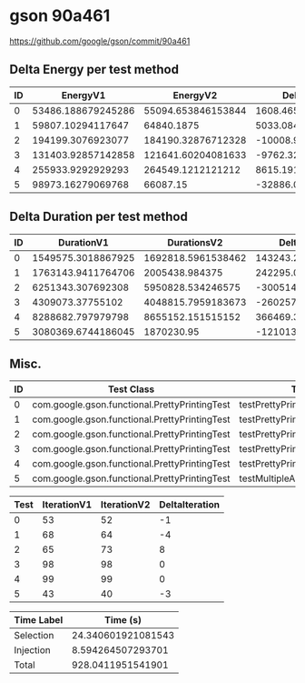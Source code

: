 # gson 90a461


https://github.com/google/gson/commit/90a461



## Delta Energy per test method


| ID | EnergyV1 | EnergyV2 | DeltaEnergy | σV1 | σV2 |
| --- | --- | --- | --- | --- | --- |
| 0 | 53486.188679245286 | 55094.653846153844 | 1608.4651669085579 | 56141.03269817211 | 59033.11172875929 |
| 1 | 59807.10294117647 | 64840.1875 | 5033.084558823532 | 66299.57366293136 | 70785.93146149236 |
| 2 | 194199.3076923077 | 184190.32876712328 | -10008.978925184405 | 70884.50986822984 | 78796.72661636113 |
| 3 | 131403.92857142858 | 121641.60204081633 | -9762.326530612248 | 105992.50092353474 | 102807.09224053501 |
| 4 | 255933.9292929293 | 264549.1212121212 | 8615.191919191915 | 80264.04827819928 | 93018.66455068781 |
| 5 | 98973.16279069768 | 66087.15 | -32886.012790697685 | 89417.98743604687 | 67348.36817976735 |

## Delta Duration per test method


| ID | DurationV1 | DurationsV2 | DeltaDuration |
| --- | --- | --- | --- |
| 0 | 1549575.3018867925 | 1692818.5961538462 | 143243.29426705372 |
| 1 | 1763143.9411764706 | 2005438.984375 | 242295.0431985294 |
| 2 | 6251343.307692308 | 5950828.534246575 | -300514.7734457329 |
| 3 | 4309073.37755102 | 4048815.7959183673 | -260257.5816326528 |
| 4 | 8288682.797979798 | 8655152.151515152 | 366469.35353535414 |
| 5 | 3080369.6744186045 | 1870230.95 | -1210138.7244186045 |

## Misc.

| ID | Test Class | Test Method |
| --- | --- | --- |
| 0 | com.google.gson.functional.PrettyPrintingTest | testPrettyPrintArrayOfPrimitiveArrays |
| 1 | com.google.gson.functional.PrettyPrintingTest | testPrettyPrintListOfPrimitiveArrays |
| 2 | com.google.gson.functional.PrettyPrintingTest | testPrettyPrintArrayOfPrimitives |
| 3 | com.google.gson.functional.PrettyPrintingTest | testPrettyPrintArrayOfObjects |
| 4 | com.google.gson.functional.PrettyPrintingTest | testPrettyPrintList |
| 5 | com.google.gson.functional.PrettyPrintingTest | testMultipleArrays |




| Test | IterationV1 | IterationV2 | DeltaIteration |
| --- | --- | --- | --- |
| 0 | 53 | 52 | -1 |
| 1 | 68 | 64 | -4 |
| 2 | 65 | 73 | 8 |
| 3 | 98 | 98 | 0 |
| 4 | 99 | 99 | 0 |
| 5 | 43 | 40 | -3 |



| Time Label | Time (s) |
| --- | --- |
| Selection | 24.340601921081543 |
| Injection | 8.594264507293701 |
| Total | 928.0411951541901 |


